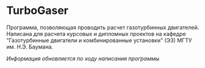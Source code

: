 # TurboGaser

Программа, позволяющая проводить расчет газотурбинных двигателей. Написана для расчета курсовых и дипломных  проектов на кафедре "Газотурбинные двигатели и комбинированные установки" (Э3) МГТУ им. Н.Э. Баумана.

*Информация обновляется по ходу написания программы*
